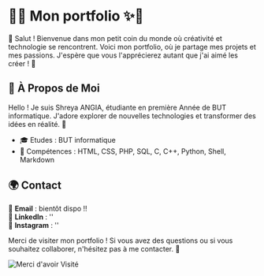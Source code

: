 # 🎀✨ Mon portfolio ✨🎀

👋 Salut ! Bienvenue dans mon petit coin du monde où créativité et technologie se rencontrent. Voici mon portfolio, où je partage mes projets et mes passions. J'espère que vous l'apprécierez autant que j'ai aimé les créer ! 💖

## 🌸 À Propos de Moi

Hello ! Je suis Shreya ANGIA, étudiante en première Année de BUT informatique. J'adore explorer de nouvelles technologies et transformer des idées en réalité. 🚀

- 🎓 Etudes : BUT informatique
- 🌟 Compétences : HTML, CSS, PHP, SQL, C, C++, Python, Shell, Markdown


## 🌍 Contact

📧 **Email** : bientôt dispo !! <br>
💼 **LinkedIn** : '' <br>
📸 **Instagram** : '' <br>

Merci de visiter mon portfolio ! Si vous avez des questions ou si vous souhaitez collaborer, n'hésitez pas à me contacter. 🌷

![Merci d'avoir Visité](https://media.giphy.com/media/3oEjI6SIIHBdRxXI40/giphy.gif)
